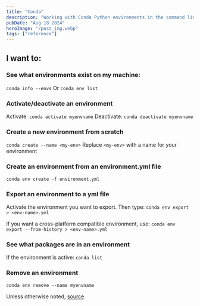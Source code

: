 ```yaml
---
title: "Conda"
description: "Working with Conda Python environments in the command line"
pubDate: "Aug 18 2024"
heroImage: "/post_img.webp"
tags: ["reference"]
---
```


## I want to:

### See what environments exist on my machine:

`conda info --envs`
Or `conda env list`

### Activate/deactivate an environment

Activate: `conda activate myenvname`
Deactivate: `conda deactivate myenvname`

### Create a new environment from scratch

`conda create --name <my-env>`
Replace `<my-env>` with a name for your environment

### Create an environment from an environment.yml file

`conda env create -f environment.yml`

### Export an environment to a yml file

Activate the environment you want to export. Then type:
`conda env export > <env-name>.yml`

If you want a cross-platform compatible environment, use:
`conda env export --from-history > <env-name>.yml`

### See what packages are in an environment

If the environment is active: `conda list`

### Remove an environment

`conda env remove --name myenvname`

Unless otherwise noted, [source](https://conda.io/projects/conda/en/latest/user-guide/index.html)
